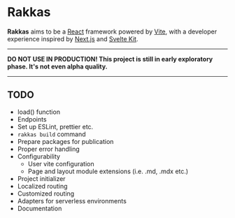 # Rakkas

**Rakkas** aims to be a [React](https://reactjs.org) framework powered by [Vite](https://vitejs.dev), with a developer experience inspired by [Next.js](https://nextjs.org) and [Svelte Kit](https://kit.svelte.dev).

---

**DO NOT USE IN PRODUCTION! This project is still in early exploratory phase. It's not even alpha quality.**

---

## TODO
- load() function
- Endpoints
- Set up ESLint, prettier etc.
- `rakkas build` command
- Prepare packages for publication
- Proper error handling
- Configurability
  - User vite configuration
  - Page and layout module extensions (i.e. .md, .mdx etc.)
- Project initializer
- Localized routing
- Customized routing
- Adapters for serverless environments
- Documentation